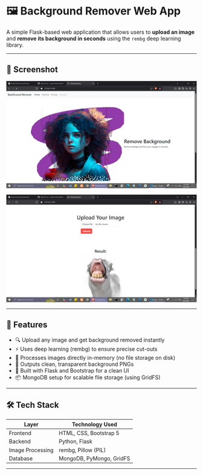 # 🖼️ Background Remover Web App

A simple Flask-based web application that allows users to **upload an image** and **remove its background in seconds** using the `rembg` deep learning library.

---

## 🚀 Screenshot

![Screenshot](readme/ss1.png)

![Screenshot](readme/ss2.png)


---

## 📸 Features

- 🔍 Upload any image and get background removed instantly
- ⚡ Uses deep learning (rembg) to ensure precise cut-outs
- 💾 Processes images directly in-memory (no file storage on disk)
- 🎨 Outputs clean, transparent background PNGs
- 🧰 Built with Flask and Bootstrap for a clean UI
- 📦 MongoDB setup for scalable file storage (using GridFS)

---

## 🛠️ Tech Stack

| Layer           | Technology Used              |
|-----------------|------------------------------|
| Frontend        | HTML, CSS, Bootstrap 5       |
| Backend         | Python, Flask                |
| Image Processing| rembg, Pillow (PIL)          |
| Database        | MongoDB, PyMongo, GridFS     |

---
